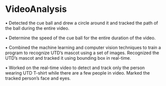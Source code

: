 # VideoAnalysis
•	Detected the cue ball and drew a circle around it and tracked the path of the ball during the entire video.

•	Determine the speed of the cue ball for the entire duration of the video.

•	Combined the machine learning and computer vision techniques to train a program to recognize UTD’s mascot using a set of images. Recognized the UTD’s mascot and tracked it using bounding box in real-time.

•	Worked on the real-time video to detect and track only the person wearing UTD T-shirt while there are a few people in video. Marked the tracked person’s face and eyes.
